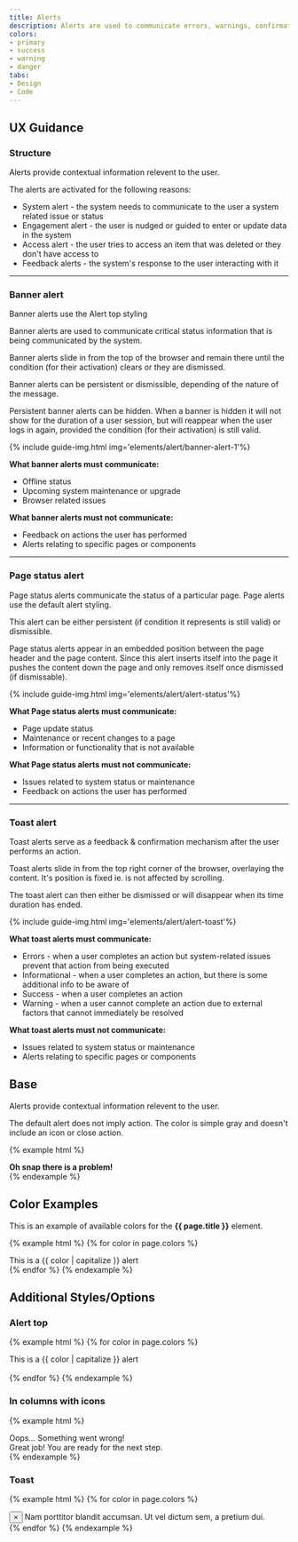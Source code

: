 ```yaml
---
title: Alerts
description: Alerts are used to communicate errors, warnings, confirmation messages and critical information that can affect the user experience.
colors:
- primary
- success
- warning
- danger
tabs: 
- Design
- Code
---
```



<div id="design" class="docs-tabs-content" markdown="1">

## UX Guidance

### Structure

Alerts provide contextual information relevent to the user.

The alerts are activated for the following reasons:
- System alert - the system needs to communicate to the user a system related issue or status
- Engagement alert - the user is nudged or guided to enter or update data in the system
- Access alert - the user tries to access an item that was deleted or they don't have access to
- Feedback alerts - the system's response to the user interacting with it

---

### Banner alert 
Banner alerts use the Alert top styling

Banner alerts are used to communicate critical status information that is being communicated by the system.

Banner alerts slide in from the top of the browser and remain there until the condition (for their activation) clears or they are dismissed.

Banner alerts can be persistent or dismissible, depending of the nature of the message.

Persistent banner alerts can be hidden. When a banner is hidden it will not show for the duration of a user session, but will reappear when the user logs in again, provided the condition (for their activation) is still valid.

{% include guide-img.html img='elements/alert/banner-alert-1'%}

**What banner alerts must communicate:**
- Offline status
- Upcoming system maintenance or upgrade
- Browser related issues

**What banner alerts must not communicate:**
- Feedback on actions the user has performed
- Alerts relating to specific pages or components

---

### Page status alert
Page status alerts communicate the status of a particular page. Page alerts use the default alert styling.

This alert can be either persistent (if condition it represents is still valid) or dismissible.

Page status alerts appear in an embedded position between the page header and the page content. Since this alert inserts itself into the page it pushes the content down the page and only removes itself once dismissed (if dismissable).

{% include guide-img.html img='elements/alert/alert-status'%}

**What Page status alerts must communicate:**
- Page update status
- Maintenance or recent changes to a page
- Information or functionality that is not available

**What Page status alerts must not communicate:**
- Issues related to system status or maintenance
- Feedback on actions the user has performed

---

### Toast alert 
Toast alerts serve as a feedback & confirmation mechanism after the user performs an action. 

Toast alerts slide in from the top right corner of the browser, overlaying the content. It's position is fixed ie. is not affected by scrolling.

The toast alert can then either be dismissed or will disappear when its time duration has ended.

{% include guide-img.html img='elements/alert/alert-toast'%}

**What toast alerts must communicate:**
- Errors - when a user completes an action but system-related issues prevent that action from being executed
- Informational - when a user completes an action, but there is some additional info to be aware of
- Success - when a user completes an action
- Warning - when a user cannot complete an action due to external factors that cannot immediately be resolved

**What toast alerts must not communicate:**
- Issues related to system status or maintenance
- Alerts relating to specific pages or components

</div>


<div id="code" class="docs-tabs-content" markdown="1">

## Base

Alerts provide contextual information relevent to the user.

The default alert does not imply action. The color is simple gray and doesn't include an icon or close action.

{% example html %}
<div class="c-alert">
 <strong>Oh snap there is a problem!</strong>
</div>
{% endexample %}

## Color Examples

This is an example of available colors for the **{{ page.title }}** element. 

{% example html %}
{% for color in page.colors %}
<div class="c-alert c-alert-{{ color }}">
    <a href="" class="c-a c-alert-close" data-dismiss="c-alert" aria-hidden="true">
        <i class="fa fa-times" aria-hidden="true"></i>
    </a>
    This is a {{ color | capitalize }} alert
</div>
{% endfor %}
{% endexample %}


## Additional Styles/Options

### Alert top

{% example html %}
{% for color in page.colors %}
<div class="c-alert c-alert-top c-alert-{{ color }}">
    <a href="" class="c-a c-alert-close" data-dismiss="c-alert" aria-hidden="true">
        <i class="fa fa-times" aria-hidden="true"></i>
    </a>
    This is a {{ color | capitalize }} alert
</div>
<br>
{% endfor %}
{% endexample %}

### In columns with icons

{% example html %}
<div class="c-row">
    <div class="c-col">
        <div class="c-alert c-alert-danger">
            <i class="fa fa-exclamation-circle c-m-right-sm"></i> Oops... Something went wrong!
            <a class="c-a c-alert-close"><i class="fa fa-times"></i></a>
        </div>
    </div>
    <div class="c-col">
        <div class="c-alert c-alert-success">
            <i class="fa fa-check-circle c-m-right-sm"></i> Great job! You are ready for the next step.
            <a class="c-a c-alert-close"><i class="fa fa-times"></i></a>
        </div>
    </div>
</div>
{% endexample %}

### Toast
{% example html %}
{% for color in page.colors %}
<div class="c-toast-alert c-toast-alert-{{ color }}">
    <button href="javascript:void(0)" class="c-toast-alert-close">&times;</button> Nam porttitor blandit accumsan. Ut vel
    dictum sem, a pretium dui.
</div>
{% endfor %}
{% endexample %}

</div>

